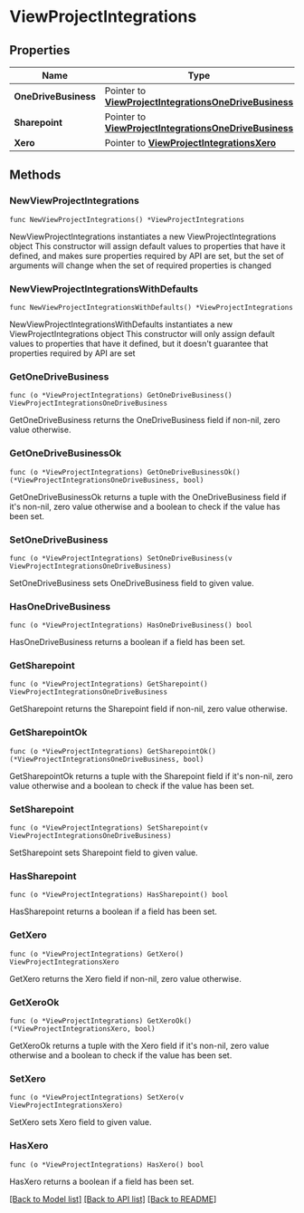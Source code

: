 # ViewProjectIntegrations

## Properties

Name | Type | Description | Notes
------------ | ------------- | ------------- | -------------
**OneDriveBusiness** | Pointer to [**ViewProjectIntegrationsOneDriveBusiness**](view_Project_integrations_oneDriveBusiness.md) |  | [optional] 
**Sharepoint** | Pointer to [**ViewProjectIntegrationsOneDriveBusiness**](view_Project_integrations_oneDriveBusiness.md) |  | [optional] 
**Xero** | Pointer to [**ViewProjectIntegrationsXero**](view_Project_integrations_xero.md) |  | [optional] 

## Methods

### NewViewProjectIntegrations

`func NewViewProjectIntegrations() *ViewProjectIntegrations`

NewViewProjectIntegrations instantiates a new ViewProjectIntegrations object
This constructor will assign default values to properties that have it defined,
and makes sure properties required by API are set, but the set of arguments
will change when the set of required properties is changed

### NewViewProjectIntegrationsWithDefaults

`func NewViewProjectIntegrationsWithDefaults() *ViewProjectIntegrations`

NewViewProjectIntegrationsWithDefaults instantiates a new ViewProjectIntegrations object
This constructor will only assign default values to properties that have it defined,
but it doesn't guarantee that properties required by API are set

### GetOneDriveBusiness

`func (o *ViewProjectIntegrations) GetOneDriveBusiness() ViewProjectIntegrationsOneDriveBusiness`

GetOneDriveBusiness returns the OneDriveBusiness field if non-nil, zero value otherwise.

### GetOneDriveBusinessOk

`func (o *ViewProjectIntegrations) GetOneDriveBusinessOk() (*ViewProjectIntegrationsOneDriveBusiness, bool)`

GetOneDriveBusinessOk returns a tuple with the OneDriveBusiness field if it's non-nil, zero value otherwise
and a boolean to check if the value has been set.

### SetOneDriveBusiness

`func (o *ViewProjectIntegrations) SetOneDriveBusiness(v ViewProjectIntegrationsOneDriveBusiness)`

SetOneDriveBusiness sets OneDriveBusiness field to given value.

### HasOneDriveBusiness

`func (o *ViewProjectIntegrations) HasOneDriveBusiness() bool`

HasOneDriveBusiness returns a boolean if a field has been set.

### GetSharepoint

`func (o *ViewProjectIntegrations) GetSharepoint() ViewProjectIntegrationsOneDriveBusiness`

GetSharepoint returns the Sharepoint field if non-nil, zero value otherwise.

### GetSharepointOk

`func (o *ViewProjectIntegrations) GetSharepointOk() (*ViewProjectIntegrationsOneDriveBusiness, bool)`

GetSharepointOk returns a tuple with the Sharepoint field if it's non-nil, zero value otherwise
and a boolean to check if the value has been set.

### SetSharepoint

`func (o *ViewProjectIntegrations) SetSharepoint(v ViewProjectIntegrationsOneDriveBusiness)`

SetSharepoint sets Sharepoint field to given value.

### HasSharepoint

`func (o *ViewProjectIntegrations) HasSharepoint() bool`

HasSharepoint returns a boolean if a field has been set.

### GetXero

`func (o *ViewProjectIntegrations) GetXero() ViewProjectIntegrationsXero`

GetXero returns the Xero field if non-nil, zero value otherwise.

### GetXeroOk

`func (o *ViewProjectIntegrations) GetXeroOk() (*ViewProjectIntegrationsXero, bool)`

GetXeroOk returns a tuple with the Xero field if it's non-nil, zero value otherwise
and a boolean to check if the value has been set.

### SetXero

`func (o *ViewProjectIntegrations) SetXero(v ViewProjectIntegrationsXero)`

SetXero sets Xero field to given value.

### HasXero

`func (o *ViewProjectIntegrations) HasXero() bool`

HasXero returns a boolean if a field has been set.


[[Back to Model list]](../README.md#documentation-for-models) [[Back to API list]](../README.md#documentation-for-api-endpoints) [[Back to README]](../README.md)


